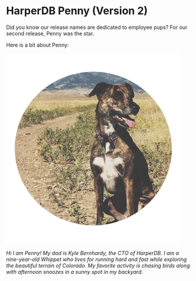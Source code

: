 # HarperDB Penny (Version 2)

Did you know our release names are dedicated to employee pups? For our second release, Penny was the star.

Here is a bit about Penny:

![picture of brindle dog](../../../images/dogs/penny.webp)

_Hi I am Penny! My dad is Kyle Bernhardy, the CTO of HarperDB. I am a nine-year-old Whippet who lives for running hard and fast while exploring the beautiful terrain of Colorado. My favorite activity is chasing birds along with afternoon snoozes in a sunny spot in my backyard._
